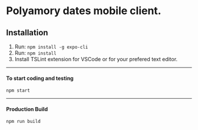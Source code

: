 # Polyamory dates mobile client.

## Installation

1. Run: `npm install -g expo-cli`
2. Run: `npm install`
3. Install TSLint extension for VSCode or for your prefered text editor.

----

#### To start coding and testing

```
npm start
```

----

#### Production Build

```
npm run build
```
